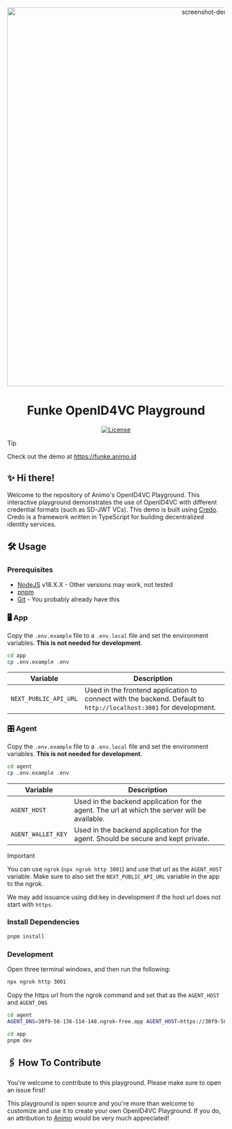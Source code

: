 <p align="center">
  <br />
<img src="./assets/preview.png" alt="screenshot-demo" height="878px" width="910px"/>

</p>

<h1 align="center"><b>Funke OpenID4VC Playground</b></h1>
<div align="center">
    <a
    href="https://raw.githubusercontent.com/animo/openid4vc-playground/main/LICENSE"
    ><img
      alt="License"
      src="https://img.shields.io/badge/License-Apache%202.0-blue.svg"
  /></a>
</div>

> [!TIP]
> Check out the demo at https://funke.animo.id

## ✨ Hi there!

Welcome to the repository of Animo's OpenID4VC Playground. This interactive playground demonstrates the use of OpenID4VC with different credential formats (such as SD-JWT VCs). This demo is built using [Credo](https://github.com/openwallet-foundation/credo-ts). Credo is a framework written in TypeScript for building decentralized identity services.

## 🛠️ Usage

### Prerequisites

- [NodeJS](https://nodejs.org/en/) v18.X.X - Other versions may work, not tested
- [pnpm](https://pnpm.io/installation)
- [Git](https://git-scm.com/downloads) - You probably already have this

### 🖥 App

Copy the `.env.example` file to a `.env.local` file and set the environment variables. **This is not needed for development**.

```bash
cd app
cp .env.example .env
```

| Variable              | Description                                                                                                       |
| --------------------- | ----------------------------------------------------------------------------------------------------------------- |
| `NEXT_PUBLIC_API_URL` | Used in the frontend application to connect with the backend. Default to `http://localhost:3001` for development. |

### 🎛️ Agent

Copy the `.env.example` file to a `.env.local` file and set the environment variables. **This is not needed for development**.

```bash
cd agent
cp .env.example .env
```

| Variable           | Description                                                                                   |
| ------------------ | --------------------------------------------------------------------------------------------- |
| `AGENT_HOST`       | Used in the backend application for the agent. The url at which the server will be available. |
| `AGENT_WALLET_KEY` | Used in the backend application for the agent. Should be secure and kept private.             |

> [!IMPORTANT]
> You can use `ngrok` (`npx ngrok http 3001`) and use that url as the `AGENT_HOST` variable. Make sure to also set the `NEXT_PUBLIC_API_URL` variable in the app to the ngrok.
>
> We may add issuance using did:key in development if the host url does not start with `https`.

### Install Dependencies

```bash
pnpm install
```

### Development

Open three terminal windows, and then run the following:

```bash
npx ngrok http 3001
```

Copy the https url from the ngrok command and set that as the `AGENT_HOST` and `AGENT_DNS`

```bash
cd agent
AGENT_DNS=30f9-58-136-114-148.ngrok-free.app AGENT_HOST=https://30f9-58-136-114-148.ngrok-free.app pnpm dev
```

```bash
cd app
pnpm dev
```

## 🖇️ How To Contribute

You're welcome to contribute to this playground. Please make sure to open an issue first!

This playground is open source and you're more than welcome to customize and use it to create your own OpenID4VC Playground. If you do, an attribution to [Animo](https://animo.id) would be very much appreciated!
